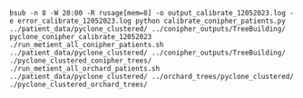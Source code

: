 `bsub -n 8 -W 20:00 -R rusage[mem=8] -o output_calibrate_12052023.log -e error_calibrate_12052023.log python calibrate_conipher_patients.py ../patient_data/pyclone_clustered/ ../conipher_outputs/TreeBuilding/ pyclone_conipher_calibrate_12052023`
`./run_metient_all_conipher_patients.sh ../patient_data/pyclone_clustered/ ../conipher_outputs/TreeBuilding/ ./pyclone_clustered_conipher_trees/`
`./run_metient_all_orchard_patients.sh ../patient_data/pyclone_clustered/ ../orchard_trees/pyclone_clustered/ ./pyclone_clustered_orchard_trees/`

